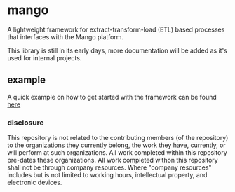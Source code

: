 # mango
A lightweight framework for extract-transform-load (ETL) based processes that interfaces with the Mango platform.

This library is still in its early days, more documentation will be added as it's used for internal projects.

## example
A quick example on how to get started with the framework can be found [here](https://github.com/GabeCordo/keitt-common)

### disclosure

This repository is not related to the contributing members (of the repository) to the organizations they currently belong, the work they have, currently, or will perform at such organizations. All work completed within this repository pre-dates these organizations. All work completed withon this repository shall not be through company resources. Where "company resources" includes but is not limited to working hours, intellectual property, and electronic devices.
